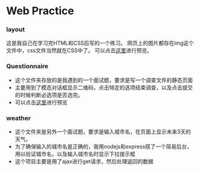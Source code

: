# Web Practice

### layout
这是我自己在学习完HTML和CSS后写的一个练习。
网页上的图片都存在img这个文件中，css文件当然就在CSS中了。
可以点击[这里](https://klingbo.github.io/Web_practice/layout/index.html)进行预览。

### Questionnaire
+ 这个文件夹存放的是我遇到的一个面试题，要求是写一个调查文件的静态页面
+ 主要用到了模态对话框显示二维码，点击特定的选项结束调查，以及点击提交的时候判断必选项是否选完。
+ 可以点击[这里](https://klingbo.github.io/Web_practice/Questionnaire/index.html)进行预览

### weather
+ 这个文件夹是另外一个面试题，要求是输入城市名，在页面上显示未来3天的天气。
+ 为了确保输入的城市名是正确的，我用nodejs和express搭了一个简易后台，用以验证城市名，以及输入城市名时显示下拉提示框
+ 这个项目主要是用了ajax进行get请求，然后处理返回的数据

